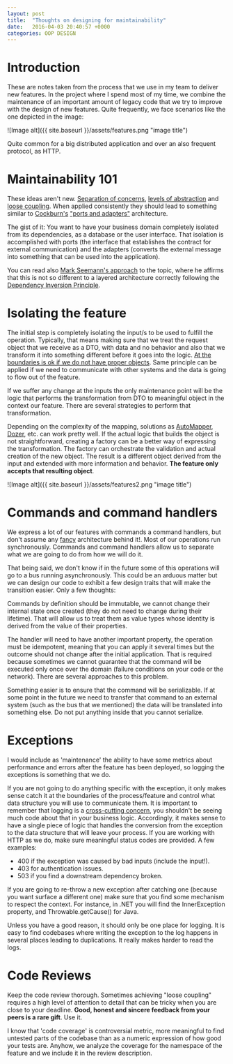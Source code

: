 ```yaml
---
layout: post
title:  "Thoughts on designing for maintainability"
date:   2016-04-03 20:40:57 +0000
categories: OOP DESIGN
---
```


# Introduction

These are notes taken from the process that we use in my team to deliver new features.
In the project where I spend most of my time, we combine the maintenance of an important amount of legacy code that we try
to improve with the design of new features. Quite frequently, we face scenarios like the one depicted
in the image:

![Image alt]({{ site.baseurl }}/assets/features.png "image title")

Quite common for a big distributed application and over an also frequent protocol, as HTTP.

# Maintainability 101

These ideas aren't new. <a href="https://en.wikipedia.org/wiki/Separation_of_concerns" target='blank'>Separation of concerns</a>,
<a href="https://en.wikipedia.org/wiki/Principle_of_abstraction" target='blank'>levels of abstraction</a> and
<a href="https://en.wikipedia.org/wiki/Loose_coupling" target='blank'>loose coupling</a>. When applied consistently they should lead to something similar to <a href="https://en.wikipedia.org/wiki/Alistair_Cockburn" target='blank'>Cockburn's</a> <a href="http://alistair.cockburn.us/Hexagonal+architecture" target='blank'>"ports and adapters"</a> architecture.

The gist of it: You want to have your business domain completely isolated from its dependencies, as a database or the
user interface. That isolation is accomplished with ports (the interface that establishes the contract for external communication)
and the adapters (converts the external message into something that can be used into the application).

You can read also <a href="http://blog.ploeh.dk/2013/12/03/layers-onions-ports-adapters-its-all-the-same/" target='blank'>Mark Seemann's approach</a> to the topic, where he affirms that this is not so different to a layered architecture correctly following
the <a href="https://en.wikipedia.org/wiki/Dependency_inversion_principle" target='blank'>Dependency Inversion Principle</a>.

# Isolating the feature

The initial step is completely isolating the input/s to be used to fulfill the operation.
Typically, that means making sure that we treat the request object that we receive as a DTO,
with data and no behavior and also that we transform it into something different before it goes into
the logic. <a href="http://blog.ploeh.dk/2011/05/31/AttheBoundaries,ApplicationsareNotObject-Oriented/" target='blank'>At the boundaries is ok if we do not have proper objects</a>. Same principle can be applied if we need to communicate
with other systems and the data is going to flow out of the feature.

If we suffer any change at the inputs the only maintenance point will be the
logic that performs the transformation from DTO to meaningful object in the context our feature. There are
several strategies to perform that transformation.

Depending on the complexity of the mapping, solutions as <a href="http://automapper.org/" target='blank'>AutoMapper</a>,
<a href="http://dozer.sourceforge.net/" target='blank'>Dozer</a>, etc. can work pretty well.
If the actual logic that builds the object is not straightforward, creating a factory can be a better way of expressing the
transformation. The factory can orchestrate the validation and actual creation of the new object. The result
is a different object derived from the input and extended with more information and behavior. **The feature only
accepts that resulting object**.

![Image alt]({{ site.baseurl }}/assets/features2.png "image title")

# Commands and command handlers

We express a lot of our features with commands a command handlers, but don't assume any <a href="http://martinfowler.com/bliki/CQRS.html" target='blank'>fancy</a> architecture
behind it!. Most of our operations run synchronously. Commands and command handlers allow us to separate what we
are going to do from how we will do it.

That being said, we don't know if in the future some of this operations will go to a bus running asynchronously.
This could be an arduous matter but we can design our code to exhibit a few design traits that will make the
transition easier. Only a few thoughts:

Commands by definition should be immutable, we cannot change their internal state once created
(they do not need to change during their lifetime). That will allow us to treat them as value types whose
identity is derived from the value of their properties.

The handler
will need to have another important property, the operation must be idempotent, meaning that you can apply it
several times but the outcome should not change after the initial application. That is required because sometimes
we cannot guarantee that the command will be executed only once over the domain (failure conditions on your code or the network).
There are several approaches to this problem.

Something easier is to ensure that the command will be serializable. If at some point in the future we need to transfer
that command to an external system (such as the bus that we mentioned) the data will be translated into something else.
Do not put anything inside that you cannot serialize.

# Exceptions

I would include as 'maintenance' the ability to have some metrics about performance
and errors after the feature has been deployed, so logging the exceptions is something
that we do.

If you are not going to do anything specific with the exception, it only makes sense catch it at the boundaries of the
process/feature and control what data structure you will use to communicate them. It is important to remember that logging is a <a href="https://en.wikipedia.org/wiki/Cross-cutting_concern" target='blank'>cross-cutting concern</a>, you shouldn't be seeing
much code about that in your business logic.
Accordingly, it makes sense to have a single piece of logic that handles the conversion from the exception to the data
structure that will leave your process. If you are working with HTTP as we do, make sure meaningful status codes are provided.
A few examples:

- 400 if the exception was caused by bad inputs (include the input!).
- 403 for authentication issues.
- 503 if you find a downstream dependency broken.

If you are going to re-throw a new exception after catching one (because you want surface a different one)
make sure that you find some mechanism to respect the context. For instance, in .NET you will find the InnerException
property, and Throwable.getCause() for Java.

Unless you have a good reason, it should only be one place for logging. It is easy to find codebases where writing the exception
to the log happens in several places leading to duplications. It really makes harder to read the logs.

# Code Reviews

Keep the code review thorough. Sometimes achieving "loose coupling" requires a high level of attention to detail that can be
tricky when you are close to your deadline. **Good, honest and sincere feedback from your peers is a rare gift**. Use it.

I know that 'code coverage' is controversial metric, more meaningful to find untested parts of the codebase than as a numeric
expression of how good your tests are. Anyhow, we analyze the coverage for the namespace of the feature
and we include it in the review description.
